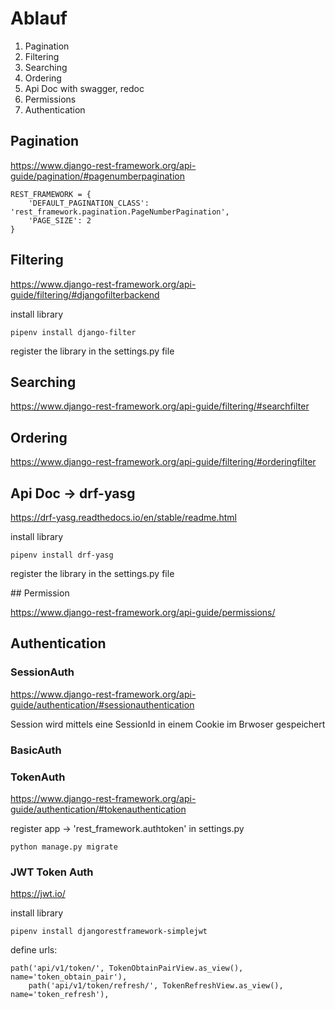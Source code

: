 # Ablauf

1. Pagination
2. Filtering
3. Searching
4. Ordering
5. Api Doc with swagger, redoc
6. Permissions
7. Authentication



## Pagination

https://www.django-rest-framework.org/api-guide/pagination/#pagenumberpagination

```
REST_FRAMEWORK = {
    'DEFAULT_PAGINATION_CLASS': 'rest_framework.pagination.PageNumberPagination',
    'PAGE_SIZE': 2
}

```


## Filtering

https://www.django-rest-framework.org/api-guide/filtering/#djangofilterbackend

install library

```
pipenv install django-filter
```

register the library in the settings.py file


## Searching

https://www.django-rest-framework.org/api-guide/filtering/#searchfilter

## Ordering

https://www.django-rest-framework.org/api-guide/filtering/#orderingfilter

## Api Doc -> drf-yasg

https://drf-yasg.readthedocs.io/en/stable/readme.html


install library

```
pipenv install drf-yasg
```

register the library in the settings.py file


## Permission

https://www.django-rest-framework.org/api-guide/permissions/


## Authentication

### SessionAuth

https://www.django-rest-framework.org/api-guide/authentication/#sessionauthentication

Session wird mittels eine SessionId in einem Cookie im Brwoser gespeichert

### BasicAuth


### TokenAuth

https://www.django-rest-framework.org/api-guide/authentication/#tokenauthentication


register app -> 'rest_framework.authtoken' in settings.py

```
python manage.py migrate
```

### JWT Token Auth

https://jwt.io/

install library

```
pipenv install djangorestframework-simplejwt
```

define urls:

```
path('api/v1/token/', TokenObtainPairView.as_view(), name='token_obtain_pair'),
    path('api/v1/token/refresh/', TokenRefreshView.as_view(), name='token_refresh'),
```


